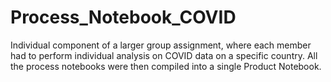 # Process_Notebook_COVID
Individual component of a larger group assignment, where each member had to perform individual analysis on COVID data on a specific country. All the process notebooks were then compiled into a single Product Notebook.  
